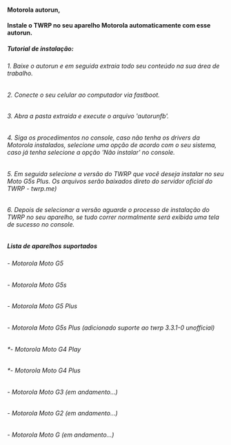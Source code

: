 
#### Motorola autorun,
#### Instale o TWRP no seu aparelho Motorola automaticamente com esse autorun.


##### **_Tutorial de instalação:_**

###### *1. Baixe o autorun e em seguida extraia todo seu conteúdo na sua área de trabalho.*

###### *2. Conecte o seu celular ao computador via fastboot.*

###### *3. Abra a pasta extraida e execute o arquivo 'autorunfb'.*

###### *4. Siga os procedimentos no console, caso não tenha os drivers da Motorola instalados, selecione uma opção de acordo com o seu sistema, caso já tenha selecione a opção 'Não instalar' no console.*

###### *5. Em seguida selecione a versão do TWRP que você deseja instalar no seu Moto G5s Plus. Os arquivos serão baixados direto do servidor oficial do TWRP - twrp.me)*

###### *6. Depois de selecionar a versão aguarde o processo de instalação do TWRP no seu aparelho, se tudo correr normalmente será exibida uma tela de sucesso no console.*


##### **_Lista de aparelhos suportados_**
######  *- Motorola Moto G5*
######  *- Motorola Moto G5s*
######  *- Motorola Moto G5 Plus*
######  *- Motorola Moto G5s Plus (adicionado suporte ao twrp 3.3.1-0 unofficial)*
######  *- Motorola Moto G4 Play 
######  *- Motorola Moto G4 Plus
######  *- Motorola Moto G3 (em andamento...)*
######  *- Motorola Moto G2 (em andamento...)*
######  *- Motorola Moto G (em andamento...)*
